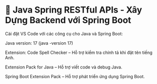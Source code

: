 # 🚀 Java Spring RESTful APIs - Xây Dựng Backend với Spring Boot
Cài đặt VS Code với các công cụ cho Java và Spring Boot:

Java version: 17 (java -version 17)

Extension: Code Spell Checker – Hỗ trợ kiểm tra chính tả khi đặt tên tiếng Anh.

Extension Pack for Java – Hỗ trợ viết code và debug Java.

Spring Boot Extension Pack – Hỗ trợ phát triển ứng dụng Spring Boot.
